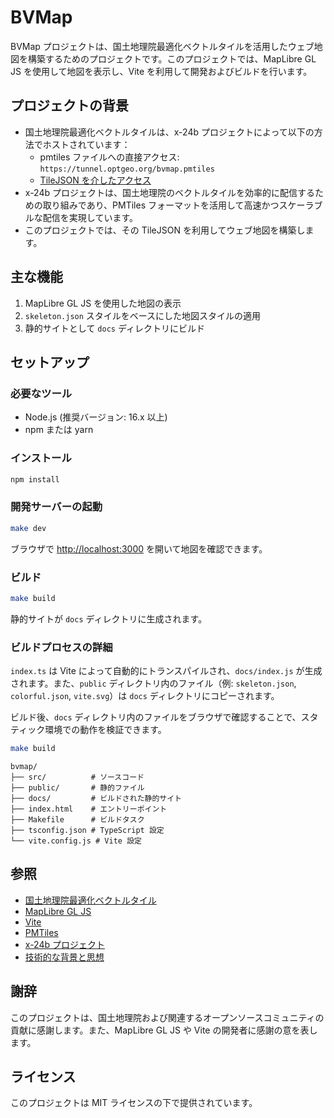 # BVMap

BVMap プロジェクトは、国土地理院最適化ベクトルタイルを活用したウェブ地図を構築するためのプロジェクトです。このプロジェクトでは、MapLibre GL JS を使用して地図を表示し、Vite を利用して開発およびビルドを行います。

## プロジェクトの背景

- 国土地理院最適化ベクトルタイルは、x-24b プロジェクトによって以下の方法でホストされています：
  - pmtiles ファイルへの直接アクセス: `https://tunnel.optgeo.org/bvmap.pmtiles`
  - [TileJSON を介したアクセス](https://tunnel.optgeo.org/martin/bvmap)
- x-24b プロジェクトは、国土地理院のベクトルタイルを効率的に配信するための取り組みであり、PMTiles フォーマットを活用して高速かつスケーラブルな配信を実現しています。
- このプロジェクトでは、その TileJSON を利用してウェブ地図を構築します。

## 主な機能

1. MapLibre GL JS を使用した地図の表示
2. `skeleton.json` スタイルをベースにした地図スタイルの適用
3. 静的サイトとして `docs` ディレクトリにビルド

## セットアップ

### 必要なツール

- Node.js (推奨バージョン: 16.x 以上)
- npm または yarn

### インストール

```bash
npm install
```

### 開発サーバーの起動

```bash
make dev
```

ブラウザで [http://localhost:3000](http://localhost:3000) を開いて地図を確認できます。

### ビルド

```bash
make build
```

静的サイトが `docs` ディレクトリに生成されます。

### ビルドプロセスの詳細

`index.ts` は Vite によって自動的にトランスパイルされ、`docs/index.js` が生成されます。また、`public` ディレクトリ内のファイル（例: `skeleton.json`, `colorful.json`, `vite.svg`）は `docs` ディレクトリにコピーされます。

ビルド後、`docs` ディレクトリ内のファイルをブラウザで確認することで、スタティック環境での動作を検証できます。

```bash
make build
```

```plaintext
bvmap/
├── src/          # ソースコード
├── public/       # 静的ファイル
├── docs/         # ビルドされた静的サイト
├── index.html    # エントリーポイント
├── Makefile      # ビルドタスク
├── tsconfig.json # TypeScript 設定
└── vite.config.js # Vite 設定
```

## 参照

- [国土地理院最適化ベクトルタイル](https://github.com/gsi-cyberjapan/optimal_bvmap)
- [MapLibre GL JS](https://maplibre.org/)
- [Vite](https://vitejs.dev/)
- [PMTiles](https://github.com/protomaps/PMTiles)
- [x-24b プロジェクト](https://github.com/unvt/x-24b)
- [技術的な背景と思想](.github/copilot-instructions.md)

## 謝辞

このプロジェクトは、国土地理院および関連するオープンソースコミュニティの貢献に感謝します。また、MapLibre GL JS や Vite の開発者に感謝の意を表します。

## ライセンス

このプロジェクトは MIT ライセンスの下で提供されています。
